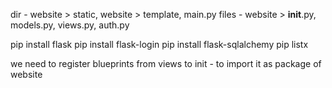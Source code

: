 dir - website > static, website > template, main.py
files - website > **init**.py, models.py, views.py, auth.py

pip install flask
pip install flask-login
pip install flask-sqlalchemy
pip listx

we need to register blueprints from views to init - to import it as package of website

<script
      type="'text/javascript"
      src="{{ url_for('static',filename = 'js/index.js') }}"
></script>
